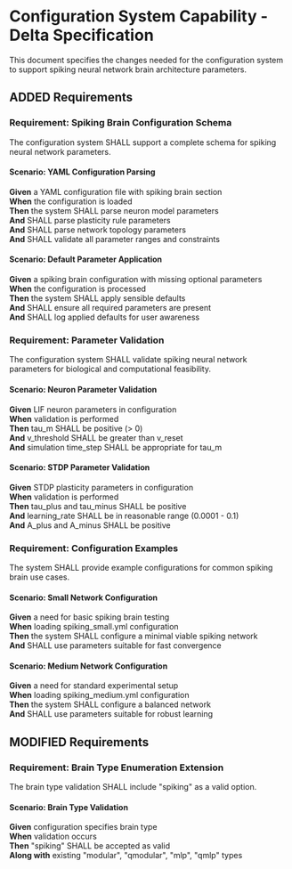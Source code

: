 # Configuration System Capability - Delta Specification

This document specifies the changes needed for the configuration system to support spiking neural network brain architecture parameters.

## ADDED Requirements

### Requirement: Spiking Brain Configuration Schema
The configuration system SHALL support a complete schema for spiking neural network parameters.

#### Scenario: YAML Configuration Parsing
**Given** a YAML configuration file with spiking brain section  
**When** the configuration is loaded  
**Then** the system SHALL parse neuron model parameters  
**And** SHALL parse plasticity rule parameters  
**And** SHALL parse network topology parameters  
**And** SHALL validate all parameter ranges and constraints  

#### Scenario: Default Parameter Application
**Given** a spiking brain configuration with missing optional parameters  
**When** the configuration is processed  
**Then** the system SHALL apply sensible defaults  
**And** SHALL ensure all required parameters are present  
**And** SHALL log applied defaults for user awareness  

### Requirement: Parameter Validation
The configuration system SHALL validate spiking neural network parameters for biological and computational feasibility.

#### Scenario: Neuron Parameter Validation
**Given** LIF neuron parameters in configuration  
**When** validation is performed  
**Then** tau_m SHALL be positive (> 0)  
**And** v_threshold SHALL be greater than v_reset  
**And** simulation time_step SHALL be appropriate for tau_m  

#### Scenario: STDP Parameter Validation
**Given** STDP plasticity parameters in configuration  
**When** validation is performed  
**Then** tau_plus and tau_minus SHALL be positive  
**And** learning_rate SHALL be in reasonable range (0.0001 - 0.1)  
**And** A_plus and A_minus SHALL be positive  

### Requirement: Configuration Examples
The system SHALL provide example configurations for common spiking brain use cases.

#### Scenario: Small Network Configuration
**Given** a need for basic spiking brain testing  
**When** loading spiking_small.yml configuration  
**Then** the system SHALL configure a minimal viable spiking network  
**And** SHALL use parameters suitable for fast convergence  

#### Scenario: Medium Network Configuration
**Given** a need for standard experimental setup  
**When** loading spiking_medium.yml configuration  
**Then** the system SHALL configure a balanced network  
**And** SHALL use parameters suitable for robust learning  

## MODIFIED Requirements

### Requirement: Brain Type Enumeration Extension
The brain type validation SHALL include "spiking" as a valid option.

#### Scenario: Brain Type Validation
**Given** configuration specifies brain type  
**When** validation occurs  
**Then** "spiking" SHALL be accepted as valid  
**Along with** existing "modular", "qmodular", "mlp", "qmlp" types